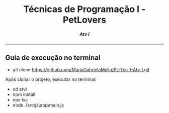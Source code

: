 <h1 align="center">Técnicas de Programação I - PetLovers</h1>
<H5 align="center"> Atv I </H5>

<hr> 

## Guia de execução no terminal

- git clone https://github.com/MariaGabrielaMello/PL-Tec-I-Atv-I.git
  
Após clonar o projeto, executar no terminal:

- cd atvi
- npm install
- npx tsc
- node  .\src\js\app\main.js



